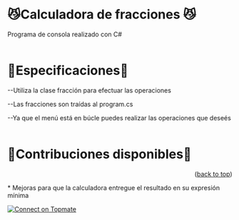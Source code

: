 <a name="readme-top"></a>
# 😼Calculadora de fracciones 😼
Programa de consola realizado con C# 
<br> </br>
# 🍉Especificaciones🍉
  

--Utiliza la clase fracción para efectuar las operaciones

--Las fracciones son traídas al program.cs 

--Ya que el menú está en búcle puedes realizar las operaciones que deseés
<br> </br>
# 🚧Contribuciones disponibles🚧
<p align="right">(<a href="#readme-top">back to top</a>)</p>
* Mejoras para que la calculadora entregue el resultado en su expresión mínima

<a href="https://topmate.io/jtoledom1"><img src="https://topmate-readme-badge.onrender.com/jtoledom1?style=flat-square" alt="Connect on Topmate" /></a> 

